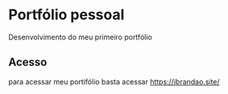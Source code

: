 # Portfólio pessoal

Desenvolvimento do meu primeiro portfólio

## Acesso
para acessar meu portifólio basta acessar https://jbrandao.site/